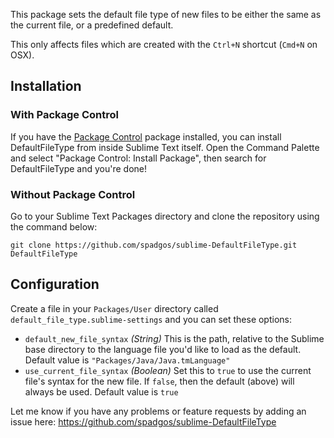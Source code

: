 This package sets the default file type of new files to be either the same as the current file, or a predefined default.

This only affects files which are created with the `Ctrl+N` shortcut (`Cmd+N` on OSX).

## Installation ##

### With Package Control ###

If you have the [Package Control][package_control] package installed, you can install DefaultFileType from inside Sublime Text itself. Open the Command Palette and select "Package Control: Install Package", then search for DefaultFileType and you're done!

### Without Package Control ###

Go to your Sublime Text Packages directory and clone the repository using the command below:

    git clone https://github.com/spadgos/sublime-DefaultFileType.git DefaultFileType

## Configuration ##

Create a file in your `Packages/User` directory called `default_file_type.sublime-settings` and you can set these options:

- `default_new_file_syntax` *(String)* This is the path, relative to the Sublime base directory to the language file you'd like to load as the default. Default value is `"Packages/Java/Java.tmLanguage"`
- `use_current_file_syntax` *(Boolean)* Set this to `true` to use the current file's syntax for the new file. If `false`, then the default (above) will always be used. Default value is `true`

Let me know if you have any problems or feature requests by adding an issue here: https://github.com/spadgos/sublime-DefaultFileType

[package_control]: http://wbond.net/sublime_packages/package_control
